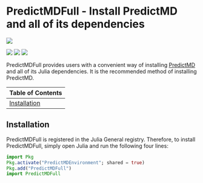# PredictMDFull - Install PredictMD and all of its dependencies

<p>
<a href="https://doi.org/10.5281/zenodo.1291209">
<img
src="https://zenodo.org/badge/109460252.svg"/>
</a>
</p>

<p>
<a href="https://bors.tech">
<img src="https://bors.tech/images/badge_small.svg"/></a>
<a
href="https://travis-ci.org/bcbi/PredictMDFull.jl/branches">
<img
src=
"https://travis-ci.org/bcbi/PredictMDFull.jl.svg?branch=master"
/></a>
<a
href="https://codecov.io/gh/bcbi/PredictMDFull.jl/branch/master">
<img
src=
"https://codecov.io/gh/bcbi/PredictMDFull.jl/branch/master/graph/badge.svg"
/></a>
</p>

PredictMDFull provides users with a convenient way of installing
[PredictMD](https://predictmd.net) and all of its Julia dependencies. It is
the recommended method of installing PredictMD.

| Table of Contents |
| ----------------- |
| [Installation](#installation) |

## Installation

PredictMDFull is registered in the Julia General registry. Therefore, to
install PredictMDFull, simply open Julia and run the following four lines:
```julia
import Pkg
Pkg.activate("PredictMDEnvironment"; shared = true)
Pkg.add("PredictMDFull")
import PredictMDFull
```
